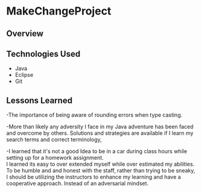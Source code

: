 # MakeChangeProject

## Overview


## Technologies Used
- Java
- Eclipse
- Git

## Lessons Learned


  -The importance of being aware of rounding errors when type casting.
  
  -More than likely any adversity I face in my Java adventure has been faced and overcome by others.  Solutions and strategies 
  are available if I learn my search terms and correct terminology,
  
  -I learned that it's not a good Idea to be in a car during class hours while setting up for a homework assignment.   
  I learned its easy to over extended myself while over estimated my abilities.   To be humble and and honest
  with the staff, rather than trying to be sneaky,  I should be utilizing the instructors to enhance my learning and have a cooperative approach. 
  Instead of an adversarial mindset.


